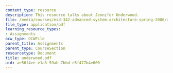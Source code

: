 ```yaml
---
content_type: resource
description: This resource talks about Jennifer Underwood.
file: /media/courses/esd-342-advanced-system-architecture-spring-2006/ae56f4eee1a359ab7bbde5f477b4e600_underwood.pdf
file_type: application/pdf
learning_resource_types:
- Assignments
ocw_type: OCWFile
parent_title: Assignments
parent_type: CourseSection
resourcetype: Document
title: underwood.pdf
uid: ae56f4ee-e1a3-59ab-7bbd-e5f477b4e600
---
```

